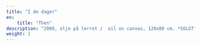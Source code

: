 ```yaml
---
title: "I de dager"
en:
    title: "Then"
description: "2008, olje på lerret /  oil on canvas, 120x80 cm. *SOLGT*"
weight: 1
---
```

